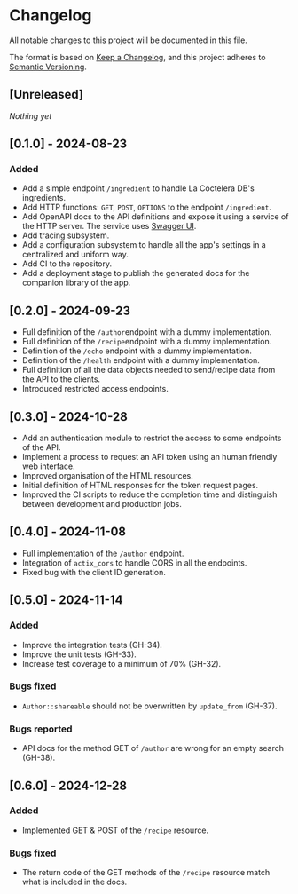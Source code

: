# Changelog

All notable changes to this project will be documented in this file.

The format is based on [Keep a Changelog](https://keepachangelog.com/en/1.1.0/),
and this project adheres to [Semantic Versioning](https://semver.org/spec/v2.0.0.html).

## [Unreleased]

_Nothing yet_

## [0.1.0] - 2024-08-23

### Added

- Add a simple endpoint `/ingredient` to handle La Coctelera DB's ingredients.
- Add HTTP functions: `GET`, `POST`, `OPTIONS` to the endpoint `/ingredient`.
- Add OpenAPI docs to the API definitions and expose it using a service of the HTTP server.
  The service uses [Swagger UI](https://swagger.io/tools/swagger-ui/).
- Add tracing subsystem.
- Add a configuration subsystem to handle all the app's settings in a centralized and
  uniform way.
- Add CI to the repository.
- Add a deployment stage to publish the generated docs for the companion library of the app.

## [0.2.0] - 2024-09-23

- Full definition of the `/author`endpoint with a dummy implementation.
- Full definition of the `/recipe`endpoint with a dummy implementation.
- Definition of the `/echo` endpoint with a dummy implementation.
- Definition of the `/health` endpoint with a dummy implementation.
- Full definition of all the data objects needed to send/recipe data from the API to the clients.
- Introduced restricted access endpoints.

## [0.3.0] - 2024-10-28

- Add an authentication module to restrict the access to some endpoints of the API.
- Implement a process to request an API token using an human friendly web interface.
- Improved organisation of the HTML resources.
- Initial definition of HTML responses for the token request pages.
- Improved the CI scripts to reduce the completion time and distinguish between development and production jobs.

## [0.4.0] - 2024-11-08

- Full implementation of the `/author` endpoint.
- Integration of `actix_cors` to handle CORS in all the endpoints.
- Fixed bug with the client ID generation.

## [0.5.0] - 2024-11-14

### Added

- Improve the integration tests (GH-34).
- Improve the unit tests (GH-33).
- Increase test coverage to a minimum of 70% (GH-32).

### Bugs fixed

- `Author::shareable` should not be overwritten by `update_from` (GH-37).

### Bugs reported

- API docs for the method GET of `/author` are wrong for an empty search (GH-38).

## [0.6.0] - 2024-12-28

### Added

- Implemented GET & POST of the `/recipe` resource.

### Bugs fixed

- The return code of the GET methods of the `/recipe` resource match what is included in the docs.
